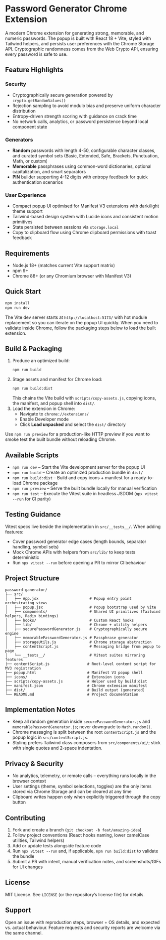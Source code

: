 # Password Generator Chrome Extension

A modern Chrome extension for generating strong, memorable, and numeric passwords. The popup is built with React 18 + Vite, styled with Tailwind helpers, and persists user preferences with the Chrome Storage API. Cryptographic randomness comes from the Web Crypto API, ensuring every password is safe to use.

## Feature Highlights

### Security
- Cryptographically secure generation powered by `crypto.getRandomValues()`
- Rejection sampling to avoid modulo bias and preserve uniform character distribution
- Entropy-driven strength scoring with guidance on crack time
- No network calls, analytics, or password persistence beyond local component state

### Generators
- **Random** passwords with length 4-50, configurable character classes, and curated symbol sets (Basic, Extended, Safe, Brackets, Punctuation, Math, or custom)
- **Memorable** passphrases using common-word dictionaries, optional capitalization, and smart separators
- **PIN** builder supporting 4-12 digits with entropy feedback for quick authentication scenarios

### User Experience
- Compact popup UI optimised for Manifest V3 extensions with dark/light theme support
- Tailwind-based design system with Lucide icons and consistent motion primitives
- State persisted between sessions via `storage.local`
- Copy to clipboard flow using Chrome clipboard permissions with toast feedback

## Requirements

- Node.js 18+ (matches current Vite support matrix)
- npm 9+
- Chrome 88+ (or any Chromium browser with Manifest V3)

## Quick Start

```bash
npm install
npm run dev
```

The Vite dev server starts at `http://localhost:5173/` with hot module replacement so you can iterate on the popup UI quickly. When you need to validate inside Chrome, follow the packaging steps below to load the built extension.

## Build & Packaging

1. Produce an optimized build:
   ```bash
   npm run build
   ```
2. Stage assets and manifest for Chrome load:
   ```bash
   npm run build:dist
   ```
   This chains the Vite build with `scripts/copy-assets.js`, copying icons, the manifest, and popup shell into `dist/`.
3. Load the extension in Chrome:
   - Navigate to `chrome://extensions/`
   - Enable Developer mode
   - Click **Load unpacked** and select the `dist/` directory

Use `npm run preview` for a production-like HTTP preview if you want to smoke test the built bundle without reloading Chrome.

## Available Scripts

- `npm run dev` – Start the Vite development server for the popup UI
- `npm run build` – Create an optimized production bundle in `dist/`
- `npm run build:dist` – Build and copy icons + manifest for a ready-to-load Chrome package
- `npm run preview` – Serve the built bundle locally for manual verification
- `npm run test` – Execute the Vitest suite in headless JSDOM (`npx vitest --run` for CI parity)

## Testing Guidance

Vitest specs live beside the implementation in `src/__tests__/`. When adding features:
- Cover password generator edge cases (length bounds, separator handling, symbol sets)
- Mock Chrome APIs with helpers from `src/lib/` to keep tests deterministic
- Run `npx vitest --run` before opening a PR to mirror CI behaviour

## Project Structure

```
password-ganerator/
├── src/
│   ├── App.jsx                       # Popup entry point orchestrating views
│   ├── popup.jsx                     # Popup bootstrap used by Vite
│   ├── components/                   # Shared UI primitives (Tailwind helpers, Radix bindings)
│   ├── hooks/                        # Custom React hooks
│   ├── lib/                          # Chrome + utility helpers
│   ├── securePasswordGenerator.js    # Cryptographically secure engine
│   ├── memorablePasswordGenerator.js # Passphrase generator
│   ├── storageUtils.js               # Chrome storage abstraction
│   ├── contentScript.js              # Messaging bridge from popup to page
│   └── __tests__/                    # Vitest suites mirroring features
├── contentScript.js                 # Root-level content script for MV3 registration
├── popup.html                       # Manifest V3 popup shell
├── icons/                           # Extension icons
├── scripts/copy-assets.js           # Helper used by build:dist
├── manifest.json                    # Chrome extension manifest
├── dist/                            # Build output (generated)
└── README.md                        # Project documentation
```

## Implementation Notes

- Keep all random generation inside `securePasswordGenerator.js` and `memorablePasswordGenerator.js`; never downgrade to `Math.random()`.
- Chrome messaging is split between the root `contentScript.js` and the popup logic in `src/contentScript.js`.
- Styling prefers Tailwind class composers from `src/components/ui/`; stick with single quotes and 2-space indentation.

## Privacy & Security

- No analytics, telemetry, or remote calls – everything runs locally in the browser context
- User settings (theme, symbol selections, toggles) are the only items stored via Chrome Storage and can be cleared at any time
- Clipboard writes happen only when explicitly triggered through the copy button

## Contributing

1. Fork and create a branch (`git checkout -b feat/amazing-idea`)
2. Follow project conventions (React hooks naming, lower camelCase utilities, Tailwind helpers)
3. Add or update tests alongside feature code
4. Run `npx vitest --run` and, if applicable, `npm run build:dist` to validate the bundle
5. Submit a PR with intent, manual verification notes, and screenshots/GIFs for UI changes

## License

MIT License. See `LICENSE` (or the repository’s license file) for details.

## Support

Open an issue with reproduction steps, browser + OS details, and expected vs. actual behaviour. Feature requests and security reports are welcome via the same channel.
